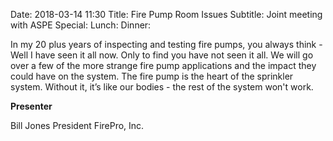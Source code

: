 Date: 2018-03-14 11:30
Title: Fire Pump Room Issues
Subtitle: Joint meeting with ASPE
Special: 
Lunch:
Dinner: 

In my 20 plus years of inspecting and testing fire pumps, you always think - Well I have seen it all now. Only to find you have not seen it all. We will go over a few of the more strange fire pump applications and the impact they could have on the system. The fire pump is the heart of the sprinkler system. Without it, it’s like our bodies - the rest of the system won't work.

**Presenter**

Bill Jones
President
FirePro, Inc.